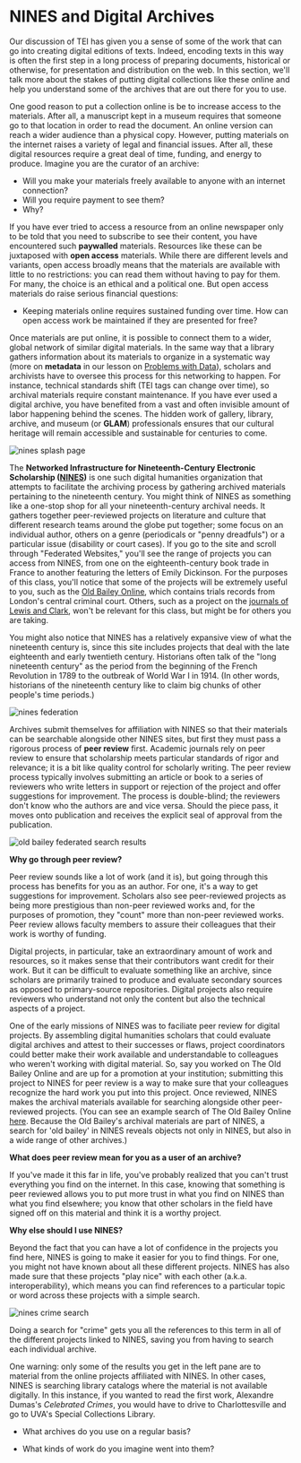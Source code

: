 # NINES and Digital Archives

Our discussion of TEI has given you a sense of some of the work that can go into creating digital editions of texts. Indeed, encoding texts in this way is often the first step in a long process of preparing documents, historical or otherwise, for presentation and distribution on the web. In this section, we'll talk more about the stakes of putting digital collections like these online and help you understand some of the archives that are out there for you to use.

One good reason to put a collection online is be to increase access to the materials. After all, a manuscript kept in a museum requires that someone go to that location in order to read the document. An online version can reach a wider audience than a physical copy. However, putting materials on the internet raises a variety of legal and financial issues. After all, these digital resources require a great deal of time, funding, and energy to produce. Imagine you are the curator of an archive:

* Will you make your materials freely available to anyone with an internet connection?
* Will you require payment to see them?
* Why?

If you have ever tried to access a resource from an online newspaper only to be told that you need to subscribe to see their content, you have encountered such **paywalled** materials. Resources like these can be juxtaposed with **open access** materials. While there are different levels and variants, open access broadly means that the materials are available with little to no restrictions: you can read them without having to pay for them. For many, the choice is an ethical and a political one. But open access materials do raise serious financial questions:

* Keeping materials online requires sustained funding over time. How can open access work be maintained if they are presented for free?

Once materials are put online, it is possible to connect them to a wider, global network of similar digital materials. In the same way that a library gathers information about its materials to organize in a systematic way \(more on **metadata** in our lesson on [Problems with Data](/data-cleaning.problems-with-data.md)\), scholars and archivists have to oversee this process for this networking to happen. For instance, technical standards shift \(TEI tags can change over time\), so archival materials require constant maintenance. If you have ever used a digital archive, you have benefited from a vast and often invisible amount of labor happening behind the scenes. The hidden work of gallery, library, archive, and museum \(or **GLAM**\) professionals ensures that our cultural heritage will remain accessible and sustainable for centuries to come.

![nines splash page](/assets/archives/nines-splash.jpg)

The **Networked Infrastructure for Nineteenth-Century Electronic Scholarship ([NINES](https://www.nines.org))** is one such digital humanities organization that attempts to facilitate the archiving process by gathering archived materials pertaining to the nineteenth century. You might think of NINES as something like a one-stop shop for all your nineteenth-century archival needs. It gathers together peer-reviewed projects on literature and culture that different research teams around the globe put together; some focus on an individual author, others on a genre \(periodicals or "penny dreadfuls"\) or a particular issue \(disability or court cases\). If you go to the site and scroll through "Federated Websites," you'll see the range of projects you can access from NINES, from one on the eighteenth-century book trade in France to another featuring the letters of Emily Dickinson. For the purposes of this class, you'll notice that some of the projects will be extremely useful to you, such as the [Old Bailey Online](https://www.oldbaileyonline.org/), which contains trials records from London's central criminal court. Others, such as a project on the [journals of Lewis and Clark](http://lewisandclarkjournals.unl.edu/), won't be relevant for this class, but might be for others you are taking.

You might also notice that NINES has a relatively expansive view of what the nineteenth century is, since this site includes projects that deal with the late eighteenth and early twentieth century. Historians often talk of the "long nineteenth century" as the period from the beginning of the French Revolution in 1789 to the outbreak of World War I in 1914. (In other words, historians of the nineteenth century like to claim big chunks of other people's time periods.)

![nines federation](/assets/archives/nines-federated.jpg)

Archives submit themselves for affiliation with NINES so that their materials can be searchable alongside other NINES sites, but first they must pass a rigorous process of **peer review** first. Academic journals rely on peer review to ensure that scholarship meets particular standards of rigor and relevance; it is a bit like quality control for scholarly writing. The peer review process typically involves submitting an article or book to a series of reviewers who write letters in support or rejection of the project and offer suggestions for improvement. The process is double-blind; the reviewers don't know who the authors are and vice versa. Should the piece pass, it moves onto publication and receives the explicit seal of approval from the publication.

<img src="/assets/archives/nines-old-bailey-search.jpg" alt="old bailey federated search results" class="img-right">

**Why go through peer review?**

Peer review sounds like a lot of work (and it is), but going through this process has benefits for you as an author. For one, it's a way to get suggestions for improvement. Scholars also see peer-reviewed projects as being more prestigious than non-peer reviewed works and, for the purposes of promotion, they "count" more than non-peer reviewed works. Peer review allows faculty members to assure their colleagues that their work is worthy of funding. 

Digital projects, in particular, take an extraordinary amount of work and resources, so it makes sense that their contributors want credit for their work. But it can be difficult to evaluate something like an archive, since scholars are primarily trained to produce and evaluate secondary sources as opposed to primary-source repositories. Digital projects also require reviewers who understand not only the content but also the technical aspects of a project.

One of the early missions of NINES was to faciliate peer review for digital projects. By assembling digital humanities scholars that could evaluate digital archives and attest to their successes or flaws, project coordinators could better make their work available and understandable to colleagues who weren't working with digital material. So, say you worked on The Old Bailey Online and are up for a promotion at your institution; submitting this project to NINES for peer review is a way to make sure that your colleagues recognize the hard work you put into this project. Once reviewed, NINES makes the archival materials available for searching alongside other peer-reviewed projects. (You can see an example search of The Old Bailey Online [here](http://www.nines.org/search?q=old%20bailey). Because the Old Bailey's archival materials are part of NINES, a search for 'old bailey' in NINES reveals objects not only in NINES, but also in a wide range of other archives.)

**What does peer review mean for you as a user of an archive?**

If you've made it this far in life, you've probably realized that you can't trust everything you find on the internet. In this case, knowing that something is peer reviewed allows you to put more trust in what you find on NINES than what you find elsewhere; you know that other scholars in the field have signed off on this material and think it is a worthy project.

**Why else should I use NINES?**

Beyond the fact that you can have a lot of confidence in the projects you find here, NINES is going to make it easier for you to find things. For one, you might not have known about all these different projects. NINES has also made sure that these projects "play nice" with each other (a.k.a. interoperability), which means you can find references to a particular topic or word across these projects with a simple search.

![nines crime search](/assets/archives/nines-crime-search.jpg)

Doing a search for "crime" gets you all the references to this term in all of the different projects linked to NINES, saving you from having to search each individual archive. 

One warning: only some of the results you get in the left pane are to material from the online projects affiliated with NINES. In other cases, NINES is searching library catalogs where the material is not available digitally. In this instance, if you wanted to read the first work, Alexandre Dumas's _Celebrated Crimes_, you would have to drive to Charlottesville and go to UVA's Special Collections Library.

* What archives do you use on a regular basis?
 
* What kinds of work do you imagine went into them?

